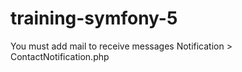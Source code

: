 # training-symfony-5

You must add mail to receive messages 
Notification > ContactNotification.php
